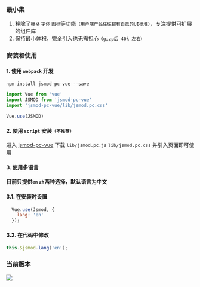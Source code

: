 ### 最小集

1. 移除了`栅格` `字体` `图标`等功能`（用户端产品往往都有自己的UI标准）`，专注提供可扩展的组件库
2. 保持最小体积，完全引入也无需担心`（gizp后 40k 左右）`


### 安装和使用

#### 1. 使用 `webpack` 开发

```
npm install jsmod-pc-vue --save

```



```javascript
import Vue from 'vue'
import JSMOD from 'jsmod-pc-vue'
import 'jsmod-pc-vue/lib/jsmod.pc.css'

Vue.use(JSMOD)
```

#### 2. 使用 `script` 安装`（不推荐）`

进入 [jsmod-pc-vue](https://github.com/chaogao/jsmod-pc-vue) 下载 `lib/jsmod.pc.js` `lib/jsmod.pc.css` 并引入页面即可使用


#### 3. 使用多语言

**目前只提供`en` `zh`两种选择，默认语言为中文**

#### 3.1. 在安装时设置

```javascript
  Vue.use(Jsmod, {
    lang: 'en'
  });
```

#### 3.2. 在代码中修改

```javascript
this.$jsmod.lang('en');
```

### 当前版本

<a href="https://github.com/chaogao/jsmod-pc-vue" target="_blank">
  <img src="https://img.shields.io/npm/v/jsmod-pc-vue.svg?style=flat-square">
</a>
